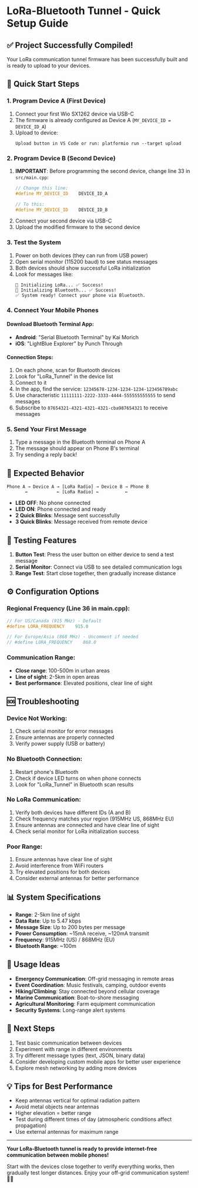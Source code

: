 # LoRa-Bluetooth Tunnel - Quick Setup Guide

## ✅ Project Successfully Compiled!

Your LoRa communication tunnel firmware has been successfully built and is ready to upload to your devices.

## 🚀 Quick Start Steps

### 1. **Program Device A (First Device)**
1. Connect your first Wio SX1262 device via USB-C
2. The firmware is already configured as Device A (`MY_DEVICE_ID = DEVICE_ID_A`)
3. Upload to device:
   ```
   Upload button in VS Code or run: platformio run --target upload
   ```

### 2. **Program Device B (Second Device)**  
1. **IMPORTANT**: Before programming the second device, change line 33 in `src/main.cpp`:
   ```cpp
   // Change this line:
   #define MY_DEVICE_ID    DEVICE_ID_A
   
   // To this:
   #define MY_DEVICE_ID    DEVICE_ID_B
   ```
2. Connect your second device via USB-C
3. Upload the modified firmware to the second device

### 3. **Test the System**
1. Power on both devices (they can run from USB power)
2. Open serial monitor (115200 baud) to see status messages
3. Both devices should show successful LoRa initialization
4. Look for messages like:
   ```
   🔧 Initializing LoRa... ✅ Success!
   🔧 Initializing Bluetooth... ✅ Success!
   ✅ System ready! Connect your phone via Bluetooth.
   ```

### 4. **Connect Your Mobile Phones**

#### Download Bluetooth Terminal App:
- **Android**: "Serial Bluetooth Terminal" by Kai Morich
- **iOS**: "LightBlue Explorer" by Punch Through

#### Connection Steps:
1. On each phone, scan for Bluetooth devices
2. Look for "LoRa_Tunnel" in the device list
3. Connect to it
4. In the app, find the service: `12345678-1234-1234-1234-123456789abc`
5. Use characteristic `11111111-2222-3333-4444-555555555555` to send messages
6. Subscribe to `87654321-4321-4321-4321-cba987654321` to receive messages

### 5. **Send Your First Message**
1. Type a message in the Bluetooth terminal on Phone A
2. The message should appear on Phone B's terminal
3. Try sending a reply back!

## 📱 **Expected Behavior**

```
Phone A → Device A → [LoRa Radio] → Device B → Phone B
       ←           ← [LoRa Radio] ←          ←
```

- **LED OFF**: No phone connected
- **LED ON**: Phone connected and ready  
- **2 Quick Blinks**: Message sent successfully
- **3 Quick Blinks**: Message received from remote device

## 🔧 **Testing Features**

1. **Button Test**: Press the user button on either device to send a test message
2. **Serial Monitor**: Connect via USB to see detailed communication logs
3. **Range Test**: Start close together, then gradually increase distance

## ⚙️ **Configuration Options**

### Regional Frequency (Line 36 in main.cpp):
```cpp
// For US/Canada (915 MHz) - Default
#define LORA_FREQUENCY    915.0

// For Europe/Asia (868 MHz) - Uncomment if needed
// #define LORA_FREQUENCY    868.0  
```

### Communication Range:
- **Close range**: 100-500m in urban areas
- **Line of sight**: 2-5km in open areas  
- **Best performance**: Elevated positions, clear line of sight

## 🆘 **Troubleshooting**

### Device Not Working:
1. Check serial monitor for error messages
2. Ensure antennas are properly connected
3. Verify power supply (USB or battery)

### No Bluetooth Connection:
1. Restart phone's Bluetooth
2. Check if device LED turns on when phone connects
3. Look for "LoRa_Tunnel" in Bluetooth scan results

### No LoRa Communication:
1. Verify both devices have different IDs (A and B)
2. Check frequency matches your region (915MHz US, 868MHz EU)
3. Ensure antennas are connected and have clear line of sight
4. Check serial monitor for LoRa initialization success

### Poor Range:
1. Ensure antennas have clear line of sight
2. Avoid interference from WiFi routers
3. Try elevated positions for both devices
4. Consider external antennas for better performance

## 📊 **System Specifications**

- **Range**: 2-5km line of sight
- **Data Rate**: Up to 5.47 kbps
- **Message Size**: Up to 200 bytes per message
- **Power Consumption**: ~15mA receive, ~120mA transmit
- **Frequency**: 915MHz (US) / 868MHz (EU)
- **Bluetooth Range**: ~100m

## 🎯 **Usage Ideas**

- **Emergency Communication**: Off-grid messaging in remote areas
- **Event Coordination**: Music festivals, camping, outdoor events  
- **Hiking/Climbing**: Stay connected beyond cellular coverage
- **Marine Communication**: Boat-to-shore messaging
- **Agricultural Monitoring**: Farm equipment communication
- **Security Systems**: Long-range alert systems

## 📝 **Next Steps**

1. Test basic communication between devices
2. Experiment with range in different environments
3. Try different message types (text, JSON, binary data)
4. Consider developing custom mobile apps for better user experience
5. Explore mesh networking by adding more devices

## 💡 **Tips for Best Performance**

- Keep antennas vertical for optimal radiation pattern
- Avoid metal objects near antennas
- Higher elevation = better range
- Test during different times of day (atmospheric conditions affect propagation)
- Use external antennas for maximum range

---

**Your LoRa-Bluetooth tunnel is ready to provide internet-free communication between mobile phones!** 

Start with the devices close together to verify everything works, then gradually test longer distances. Enjoy your off-grid communication system! 📡📱